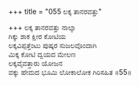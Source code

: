 +++
title = "055 ಲಕ್ಕ ತಾನರವತ್ತು"

+++
ಲಕ್ಕ ತಾನರವತ್ತು ನಾಲ್ಕಾ  
ಗಿಕ್ಕು ಶಾಕ ಕ್ಷೀರ ಕೋಟಿಯ  
ಲಕ್ಕವಿಪ್ಪತ್ತೆಂಟು ಪುಷ್ಕರ ಸುಜಲವೊಂದಾಗಿ   
ಮಿಕ್ಕ ಕೋಟಿ ದ್ವಯದ ಮೇಲಣ  
ಲಕ್ಕವೈವತ್ತಾರು ಯೋಜನ  
ವಕ್ಕು ಹೇಮದ ಭೂಮಿ ಲೋಕಾಲೋಕ ಗಿರಿಸಹಿತ      ॥55॥